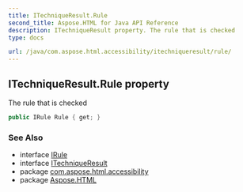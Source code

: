 ```yaml
---
title: ITechniqueResult.Rule
second_title: Aspose.HTML for Java API Reference
description: ITechniqueResult property. The rule that is checked
type: docs

url: /java/com.aspose.html.accessibility/itechniqueresult/rule/
---
```

## ITechniqueResult.Rule property

The rule that is checked

```java
public IRule Rule { get; }
```

### See Also

* interface [IRule](../../irule/)
* interface [ITechniqueResult](../)
* package [com.aspose.html.accessibility](../../../com.aspose.html.accessibility/)
* package [Aspose.HTML](../../../)
